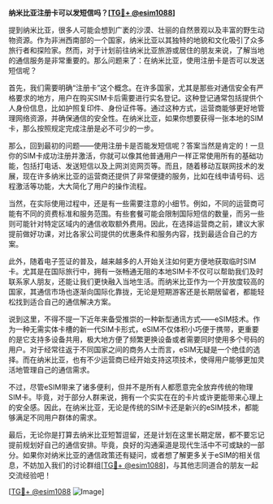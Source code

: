 **纳米比亚注册卡可以发短信吗？[[TG💪+ @esim1088](https://t.me/s/esim1088)]**

提到纳米比亚，很多人可能会想到广袤的沙漠、壮丽的自然景观以及丰富的野生动物资源。作为非洲西南部的一个国家，纳米比亚以其独特的地貌和文化吸引了众多旅行者和探险家。然而，对于计划前往纳米比亚旅游或居住的朋友来说，了解当地的通信服务是非常重要的。那么问题来了：在纳米比亚，使用注册卡是否可以发送短信呢？

首先，我们需要明确“注册卡”这个概念。在许多国家，尤其是那些对通信安全有严格要求的地方，用户在购买SIM卡后需要进行实名登记。这种登记通常包括提供个人身份信息，比如护照复印件、身份证件等。通过这种方式，运营商能够更好地管理网络资源，并确保通信的安全性。在纳米比亚，如果你想要获得一张本地的SIM卡，那么按照规定完成注册是必不可少的一步。

那么，回到最初的问题——使用注册卡是否能发短信呢？答案当然是肯定的！一旦你的SIM卡成功注册并激活，你就可以像其他普通用户一样正常使用所有的基础功能，包括打电话、发送短信以及上网浏览网页等。而且，随着移动互联网技术的发展，现在许多纳米比亚的运营商还提供了非常便捷的服务，比如在线申请号码、远程激活等功能，大大简化了用户的操作流程。

当然，在实际使用过程中，还是有一些需要注意的小细节。例如，不同的运营商可能有不同的资费标准和服务范围。有些套餐可能会限制国际短信的数量，而另一些则可能针对特定区域内的通信收取额外费用。因此，在选择运营商之前，建议大家提前做好功课，对比各家公司提供的优惠条件和服务内容，找到最适合自己的方案。

此外，随着电子签证的普及，越来越多的人开始关注如何更方便地获取临时SIM卡。尤其是在国际旅行中，拥有一张畅通无阻的本地SIM卡不仅可以帮助我们及时联系家人朋友，还能让我们更快融入当地生活。而纳米比亚作为一个开放度较高的国家，其通信市场也逐渐向国际化靠拢，无论是短期游客还是长期居留者，都能轻松找到适合自己的通信解决方案。

说到这里，不得不提一下近年来备受推崇的一种新型通讯方式——eSIM技术。作为一种无需实体卡槽的新一代SIM卡形式，eSIM不仅体积小巧便于携带，更重要的是它支持多设备共用，极大地方便了频繁更换设备或者需要同时使用多个号码的用户。对于经常往返于不同国家之间的商务人士而言，eSIM无疑是一个绝佳的选择。而在纳米比亚，也有不少运营商已经开始支持这项技术，使得用户能够更加灵活地管理自己的通信需求。

不过，尽管eSIM带来了诸多便利，但并不是所有人都愿意完全放弃传统的物理SIM卡。毕竟，对于部分人群来说，拥有一个实实在在的卡片或许更能带来心理上的安全感。因此，在纳米比亚，无论是传统的SIM卡还是新兴的eSIM技术，都能够满足不同用户群体的需求。

最后，无论你是打算去纳米比亚短暂逗留，还是计划在这里长期定居，都不要忘记提前规划好自己的通信安排。毕竟，良好的沟通渠道是现代生活中不可或缺的一部分。如果你对纳米比亚的通信政策还有疑问，或者想了解更多关于eSIM的相关信息，不妨加入我们的讨论群组[[TG💪+ @esim1088](https://t.me/s/esim1088)]，与其他志同道合的朋友一起交流经验吧！

[[TG💪+ @esim1088](https://t.me/s/esim1088) ![Image](https://i.postimg.cc/4NQfJmqS/Snipaste-2025-05-13-00-14-12.png)]